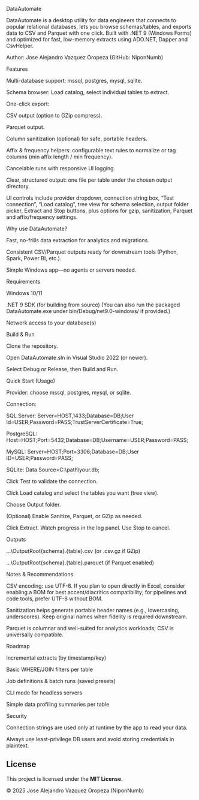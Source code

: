 DataAutomate

DataAutomate is a desktop utility for data engineers that connects to popular relational databases, lets you browse schemas/tables, and exports data to CSV and Parquet with one click.
Built with .NET 9 (Windows Forms) and optimized for fast, low-memory extracts using ADO.NET, Dapper and CsvHelper.

Author: Jose Alejandro Vazquez Oropeza (GitHub: NiponNumb)

Features

Multi-database support: mssql, postgres, mysql, sqlite.

Schema browser: Load catalog, select individual tables to extract.

One-click export:

CSV output (option to GZip compress).

Parquet output.

Column sanitization (optional) for safe, portable headers.

Affix & frequency helpers: configurable text rules to normalize or tag columns (min affix length / min frequency).

Cancelable runs with responsive UI logging.

Clear, structured output: one file per table under the chosen output directory.

UI controls include provider dropdown, connection string box, “Test connection”, “Load catalog”, tree view for schema selection, output folder picker, Extract and Stop buttons, plus options for gzip, sanitization, Parquet and affix/frequency settings.

Why use DataAutomate?

Fast, no-frills data extraction for analytics and migrations.

Consistent CSV/Parquet outputs ready for downstream tools (Python, Spark, Power BI, etc.).

Simple Windows app—no agents or servers needed.

Requirements

Windows 10/11

.NET 9 SDK (for building from source)
(You can also run the packaged DataAutomate.exe under bin/Debug/net9.0-windows/ if provided.)

Network access to your database(s)

Build & Run

Clone the repository.

Open DataAutomate.sln in Visual Studio 2022 (or newer).

Select Debug or Release, then Build and Run.

Quick Start (Usage)

Provider: choose mssql, postgres, mysql, or sqlite.

Connection:

SQL Server:
Server=HOST,1433;Database=DB;User Id=USER;Password=PASS;TrustServerCertificate=True;

PostgreSQL:
Host=HOST;Port=5432;Database=DB;Username=USER;Password=PASS;

MySQL:
Server=HOST;Port=3306;Database=DB;User ID=USER;Password=PASS;

SQLite:
Data Source=C:\path\your.db;

Click Test to validate the connection.

Click Load catalog and select the tables you want (tree view).

Choose Output folder.

(Optional) Enable Sanitize, Parquet, or GZip as needed.

Click Extract. Watch progress in the log panel. Use Stop to cancel.

Outputs

...\OutputRoot\{schema}.{table}.csv (or .csv.gz if GZip)

...\OutputRoot\{schema}.{table}.parquet (if Parquet enabled)

Notes & Recommendations

CSV encoding: use UTF-8. If you plan to open directly in Excel, consider enabling a BOM for best accent/diacritics compatibility; for pipelines and code tools, prefer UTF-8 without BOM.

Sanitization helps generate portable header names (e.g., lowercasing, underscores). Keep original names when fidelity is required downstream.

Parquet is columnar and well-suited for analytics workloads; CSV is universally compatible.

Roadmap

Incremental extracts (by timestamp/key)

Basic WHERE/JOIN filters per table

Job definitions & batch runs (saved presets)

CLI mode for headless servers

Simple data profiling summaries per table

Security

Connection strings are used only at runtime by the app to read your data.

Always use least-privilege DB users and avoid storing credentials in plaintext.

## License

This project is licensed under the **MIT License**.

© 2025 Jose Alejandro Vazquez Oropeza (NiponNumb)
